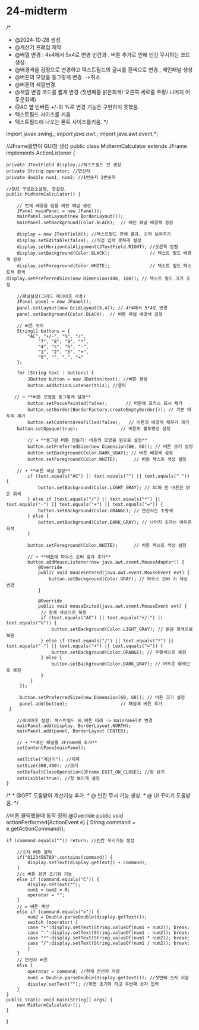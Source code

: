 # 24-midterm
/*
 * @2024-10-28 생성
 * @계산기 프레임 제작
 * @배열 변경 : 4x4에서 5x4로 변경 빈칸과 . 버튼 추가로 인해 빈칸 무시하는 코드 생성.
 * @배경색을 검정으로 변경하고 텍스트필드의 글씨를 흰색으로 변경., 메인패널 생성
 * @버튼의 모양을 동그랗게 변경. ->취소
 * @버튼의 색깔변경.
 * @색깔 변경 코드를 짧게 변경 (첫번째줄 밝은회색/ 오른쪽 세로줄 주황/ 나머지 어두운회색)
 * @AC 옆 빈버튼 +/-와 %로 변경 기능은 구현하지 못했음.
 * 텍스트필드 사이즈를 키움
 * 텍스트필드에 나오는 폰트 사이즈를키움.
 */

import javax.swing.*;
import java.awt.*;
import java.awt.event.*;

//JFrame을받아 GUI창 생성
public class MidtermCalculator extends JFrame implements ActionListener {
	
    private JTextField display;//텍스트필드 칸 생성
    private String operator; //연산자
    private double num1, num2; //1번숫자 2번숫자
    
    //GUI 구성요소설청, 창설정.
    public MidtermCalculator() {

    	// 전체 배경을 담을 메인 패널 생성
        JPanel mainPanel = new JPanel();
        mainPanel.setLayout(new BorderLayout());
        mainPanel.setBackground(Color.BLACK);  // 메인 패널 배경색 검정
	
    	display = new JTextField(); //텍스트필드 칸에 결과, 숫자 보여주기
    	display.setEditable(false); //직접 입력 못하게 설정
    	display.setHorizontalAlignment(JTextField.RIGHT); //오른쪽 정렬 
    	display.setBackground(Color.BLACK);               // 텍스트 필드 배경색 검정
        display.setForeground(Color.WHITE);               // 텍스트 필드 텍스트색 흰색
	display.setPreferredSize(new Dimension(400, 100)); // 텍스트 필드 크기 조정
    	
    	//패널설정(그리드 레이아웃 사용)
    	JPanel panel = new JPanel();
    	panel.setLayout(new GridLayout(5,4)); // 4*4에서 5*4로 변경
     	panel.setBackground(Color.BLACK);  // 버튼 패널 배경색 검정
    	
    	// 버튼 위치
    	String[] buttons = {
    		"AC", "+/-", "%", "/",
                "7", "8", "9", "*",
                "4", "5", "6", "-",
                "1", "2", "3", "+",
                "0", "", ".", "="
    	};
    	
    	for (String text : buttons) {
    		JButton button = new JButton(text); //버튼 생성
    		button.addActionListener(this); //클릭

       // ➜ **버튼 모양을 동그랗게 설정**
            button.setFocusPainted(false);       // 버튼에 포커스 표시 제거
            button.setBorder(BorderFactory.createEmptyBorder()); // 기본 테두리 제거
            button.setContentAreaFilled(false);   // 버튼의 배경색 채우기 제거
	    button.setOpaque(true);                // 버튼의 불투명성 설정

            // ➜ **동그란 버튼 만들기: 버튼의 모양을 원으로 설정**
            button.setPreferredSize(new Dimension(60, 60)); // 버튼 크기 설정
            button.setBackground(Color.DARK_GRAY); // 버튼 배경색 설정
            button.setForeground(Color.WHITE);      // 버튼 텍스트 색상 설정

     	// ➜ **버튼 색상 설정**
            if (text.equals("AC") || text.equals("") || text.equals(" ")) {
                button.setBackground(Color.LIGHT_GRAY); // AC와 빈 버튼은 밝은 회색
            } else if (text.equals("/") || text.equals("*") || text.equals("-") || text.equals("+") || text.equals("=")) {
                button.setBackground(Color.ORANGE); // 연산자는 주황색
            } else {
                button.setBackground(Color.DARK_GRAY); // 나머지 숫자는 어두운 회색
            }

            button.setForeground(Color.WHITE);      // 버튼 텍스트 색상 설정
            
            // ➜ **버튼에 마우스 오버 효과 추가**
            button.addMouseListener(new java.awt.event.MouseAdapter() {
                @Override
                public void mouseEntered(java.awt.event.MouseEvent evt) {
                    button.setBackground(Color.GRAY); // 마우스 오버 시 색상 변경
                }

                @Override
                public void mouseExited(java.awt.event.MouseEvent evt) {
                 // 원래 색상으로 복원
                 if (text.equals("AC") || text.equals("+/-") || text.equals("%")) {
                     button.setBackground(Color.LIGHT_GRAY); // 밝은 회색으로 복원
                 } else if (text.equals("/") || text.equals("*") || text.equals("-") || text.equals("+") || text.equals("=")) {
                     button.setBackground(Color.ORANGE); // 주황색으로 복원
                 } else {
                     button.setBackground(Color.DARK_GRAY); // 어두운 회색으로 복원
                 }
             }
         });

         button.setPreferredSize(new Dimension(60, 60)); // 버튼 크기 설정
         panel.add(button);                    // 패널에 버튼 추가
     }
    	
    	//레이아웃 설정: 텍스트필드 위,버튼 아래 -> mainPanel로 변경
    	mainPanel.add(display, BorderLayout.NORTH);
    	mainPanel.add(panel, BorderLayout.CENTER);
    	
    	// ➜ **메인 패널을 JFrame에 추가**
        setContentPane(mainPanel);
    	
    	setTitle("계산기"); //제목
    	setSize(300,400); //크기
    	setDefaultCloseOperation(JFrame.EXIT_ON_CLOSE); //창 닫기
    	setVisible(true); //창 보이게 설정
    }

/*
     * @GPT 도움받아 계산기능 추가.
     * @ 빈칸 무시 기능 생성.
     * @ UI 꾸미기 도움받음.
     */

     
//버튼 클릭했을때 동작 정의
    @Override
    public void actionPerformed(ActionEvent e) {
    	String command = e.getActionCommand();

	if (command.equals("")) return; //빈칸 무시기능 생성
     	
    	//숫자 버튼 클릭
    	if("0123456789".contains(command)) {
    		display.setText(display.getText() + command);
    	}
    	//c 버튼 화면 초기화 기능
    	else if (command.equals("C")) {
    		display.setText("");
    		num1 = num2 = 0;
    		operator = "";
    	}
    	// = 버튼 계산
    	else if (command.equals("=")) {
    		num2 = Double.parseDouble(display.getText());
    		switch (operator) {
    		case "+":display.setText(String.valueOf(num1 + num2)); break;
    		case "-":display.setText(String.valueOf(num1 - num2)); break;
    		case "*":display.setText(String.valueOf(num1 * num2)); break;
    		case "/":display.setText(String.valueOf(num1 / num2)); break;
    		}
    	}
    	// 연산자 버튼 
    	else {
    		operator = command; //현재 연산자 저장
    		num1 = Double.parseDouble(display.getText()); //첫번째 숫자 저장
    		display.setText(""); //화면 초기화 하고 두번째 숫자 입력
    	}
    }
	public static void main(String[] args) {
		new MidtermCalculator();
	}

}
     
